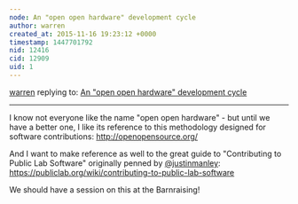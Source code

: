 ```yaml
---
node: An "open open hardware" development cycle
author: warren
created_at: 2015-11-16 19:23:12 +0000
timestamp: 1447701792
nid: 12416
cid: 12909
uid: 1
---
```




[warren](../profile/warren) replying to: [An "open open hardware" development cycle](../notes/warren/11-16-2015/an-open-open-hardware-development-cycle)

----
I know not everyone like the name "open open hardware" - but until we have a better one, I like its reference to this methodology designed for software contributions: http://openopensource.org/

And I want to make reference as well to the great guide to "Contributing to Public Lab Software" originally penned by [@justinmanley](/profile/justinmanley): https://publiclab.org/wiki/contributing-to-public-lab-software

We should have a session on this at the Barnraising!